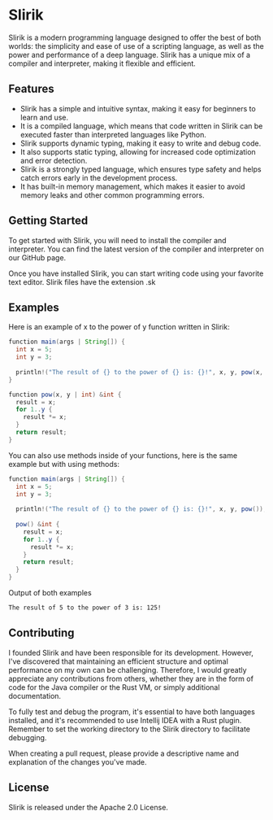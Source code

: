 # Slirik
Slirik is a modern programming language designed to offer the best of both worlds: the simplicity and ease of use of a scripting language, as well as the power and performance of a deep language. Slirik has a unique mix of a compiler and interpreter, making it flexible and efficient.

## Features
- Slirik has a simple and intuitive syntax, making it easy for beginners to learn and use.
- It is a compiled language, which means that code written in Slirik can be executed faster than interpreted languages like Python.
- Slirik supports dynamic typing, making it easy to write and debug code.
- It also supports static typing, allowing for increased code optimization and error detection.
- Slirik is a strongly typed language, which ensures type safety and helps catch errors early in the development process.
- It has built-in memory management, which makes it easier to avoid memory leaks and other common programming errors.

## Getting Started
To get started with Slirik, you will need to install the compiler and interpreter. You can find the latest version of the compiler and interpreter on our GitHub page.

Once you have installed Slirik, you can start writing code using your favorite text editor. Slirik files have the extension .sk

## Examples
Here is an example of x to the power of y function written in Slirik:
```java
function main(args | String[]) {
  int x = 5;
  int y = 3;
  
  println!("The result of {} to the power of {} is: {}!", x, y, pow(x, y));
}

function pow(x, y | int) &int {
  result = x;
  for 1..y {
    result *= x;
  }
  return result;
}
```

You can also use methods inside of your functions, here is the same example but with using methods:
```java
function main(args | String[]) {
  int x = 5;
  int y = 3;
  
  println!("The result of {} to the power of {} is: {}!", x, y, pow());
  
  pow() &int {
    result = x;
    for 1..y {
      result *= x;
    }
    return result;
  }
}
```

Output of both examples
```bash
The result of 5 to the power of 3 is: 125!
```

## Contributing
I founded Slirik and have been responsible for its development. However, I've discovered that maintaining an efficient structure and optimal performance on my own can be challenging. Therefore, I would greatly appreciate any contributions from others, whether they are in the form of code for the Java compiler or the Rust VM, or simply additional documentation.

To fully test and debug the program, it's essential to have both languages installed, and it's recommended to use Intellij IDEA with a Rust plugin. Remember to set the working directory to the Slirik directory to facilitate debugging.

When creating a pull request, please provide a descriptive name and explanation of the changes you've made.

## License
Slirik is released under the Apache 2.0 License.
